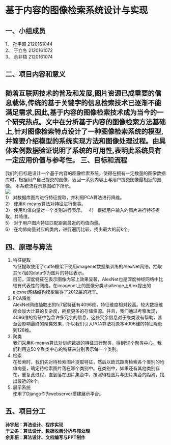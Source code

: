 基于内容的图像检索系统设计与实现
===========================
一、小组成员
-------
1、	孙宇超 2120161044  
2、	于立冬 2120161072  
3、	余非梧 2120161074  

二、项目内容和意义
-------
  随着互联网技术的普及和发展,图片资源已成重要的信息载体,传统的基于关键字的信息检索技术已逐渐不能满足需求,因此,基于内容的图像检索技术成为当今的一个研究热点。文中在分析基于内容的图像检索方法基础上,针对图像检索特点设计了一种图像检索系统的模型,并简要介绍模型的系统实现方法和图像处理过程。由具体实例数据验证说明了系统的可用性,表明此系统具有一定应用价值与参考性。
三、目标和流程
-------
我们的目标是设计一个基于内容的图像检索系统，使得在拥有一定数量的图像数据库时，根据用户自己提交的图像，返回一系列内容上与用户提交图像最相近的图像。
本系统流程示意图如下所示。  
![](https://github.com/pobingwanghai/DM-SearchForImages/blob/master/images.png)  
1）	对数据库图片进行特征提取，并利用PCA算法进行降维。  
2）	使用K-means算法对特征进行聚类。  
3）	使用均值向量对一个类别进行表示。  
4）	根据用户输入的图片进行特征提取，并降维。  
5）	对于用户图片特征匹配距离最近的均值向量。  
6）	在均值向量对应的类内，进行遍历比较，找出最大的前k个。  

四、原理与算法
-------
1.	特征提取  
特征提取使用了caffe框架下使用imagenet数据集训练的AlexNet网络，抽取其fc7层的data作为图片的特征表示。  
目前，深度特征在表示图像内容上效果显著，AlexNet也是深度神经网络中比较有代表性的网络。在imagenet上的图像分类challenge上Alex提出的alexnet网络结构模型赢得了2012届的冠军。  
2.	PCA降维  
AlexNet网络抽取出的fc7层特征有4096维，特征维度相对较高。较大数据维度会加大计算的复杂度，耗费更多的存储资源。并且，我们通过考察发现，4096维的特征中包含许多冗余的信息，这些冗余信息对于聚类没有帮助，甚至会影响最终的聚类效果，所以我们引入PCA算法将原本4096维的特征降低到128维。  
3.	聚类  
我们采用K-means算法对训练数据的特征进行聚类，得到50个聚类中心。我们利用这50个聚类中心的特征来分别表示每一个类别。  
4.	检索  
在检索时，我们先对待检索图片提取特征，然后以欧式距离检索各个类别的均值向量，确定待检索图片落在哪个类别中。在类别中，如果还有其他类别存在，重复此过程，直到落在图片集合中，按照待检图片与图片集合的距离，找出最近的k个。  
5.	展示系统  
使用了Django作为webserver搭建展示平台。  

五、项目分工
-------
  **孙宇超：算法设计、程序实现**  
  **于立冬：算法设计、数据收集分析与预处理**  
  **余非梧：算法设计、文档编写与PPT制作**  
  

